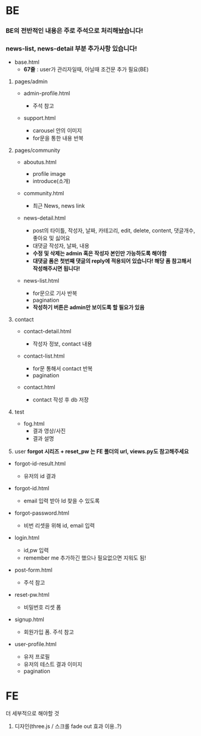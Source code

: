 # BE
### BE의 전반적인 내용은 주로 주석으로 처리해놨습니다!
### news-list, news-detail 부분 추가사항 있습니다!

- base.html
  - **67줄** : user가 관리자일때, 아닐때 조건문 추가 필요(BE)

1. pages/admin
   - admin-profile.html
     - 주석 참고

   - support.html
     - carousel 안의 이미지
     - for문을 통한 내용 반복

2. pages/community
   - aboutus.html
     - profile image
     - introduce(소개)

   - community.html
     - 최근 News, news link

   - news-detail.html
     - post의 타이틀, 작성자, 날짜, 카테고리, edit, delete, content, 댓글개수, 좋아요 및 싫어요
     - 대댓글 작성자, 날짜, 내용
     - **수정 및 삭제는 admin 혹은 작성자 본인만 가능하도록 해야함**
     - **대댓글 폼은 첫번째 댓글의 reply에 적용되어 있습니다! 해당 폼 참고해서 작성해주시면 됩니다!**

   - news-list.html
     - for문으로 기사 반복
     - pagination
     - **작성하기 버튼은 admin만 보이도록 할 필요가 있음**


3. contact
   - contact-detail.html
     - 작성자 정보, contact 내용

   - contact-list.html
     - for문 통해서 contact 반복
     - pagination

   - contact.html
     - contact 작성 후 db 저장


4. test
   - fog.html
     - 결과 영상/사진
     - 결과 설명
  
5. user
**forgot 시리즈 + reset_pw 는 FE 폴더의 url, views.py도 참고해주세요**

- forgot-id-result.html
  - 유저의 id 결과

- forgot-id.html
  - email 입력 받아 Id 찾을 수 있도록

- forgot-password.html
  - 비번 리셋을 위해 id, email 입력

- login.html
  - id,pw 입력
  - remember me 추가하긴 했으나 필요없으면 지워도 됨!


- post-form.html
  - 주석 참고

- reset-pw.html
  - 비밀번호 리셋 폼

- signup.html
  - 회원가입 폼. 주석 참고

- user-profile.html
  - 유저 프로필
  - 유저의 테스트 결과 이미지
  - pagination




# FE

더 세부적으로 해야할 것
1. 디자인(three.js / 스크롤 fade out 효과 이용..?)


